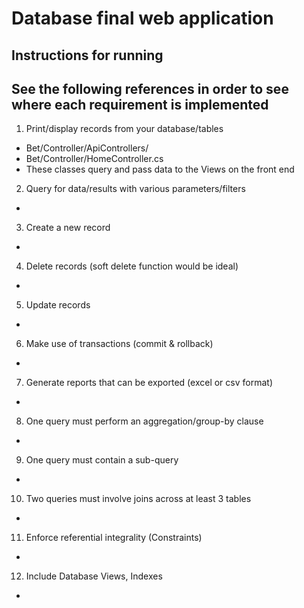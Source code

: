 # Database final web application

## Instructions for running

## See the following references in order to see where each requirement is implemented

1. Print/display records from your database/tables
  - Bet/Controller/ApiControllers/
  - Bet/Controller/HomeController.cs
  - These classes query and pass data to the Views on the front end
2. Query for data/results with various parameters/filters
  -
3. Create a new record
  -
4. Delete records (soft delete function would be ideal)
  -
5. Update records
  -
6. Make use of transactions (commit & rollback)
  -
7. Generate reports that can be exported (excel or csv format)
  -
8. One query must perform an aggregation/group-by clause
  -
9. One query must contain a sub-query
  -
10. Two queries must involve joins across at least 3 tables
  -
11. Enforce referential integrality (Constraints)
  -
12. Include Database Views, Indexes
  - 
